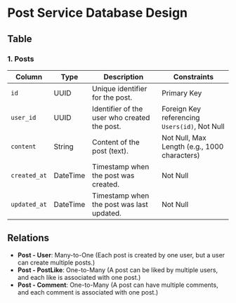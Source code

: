 # Post Service Database Design

## Table

### 1. **Posts**
| Column        | Type     | Description                                       | Constraints                                   |
|---------------|----------|---------------------------------------------------|-----------------------------------------------|
| `id`          | UUID     | Unique identifier for the post.                   | Primary Key                                   |
| `user_id`     | UUID     | Identifier of the user who created the post.      | Foreign Key referencing `Users(id)`, Not Null |
| `content`     | String   | Content of the post (text).                       | Not Null, Max Length (e.g., 1000 characters)  |
| `created_at`  | DateTime | Timestamp when the post was created.              | Not Null                                      |
| `updated_at`  | DateTime | Timestamp when the post was last updated.         | Not Null                                      |

## Relations

- **Post - User**: Many-to-One (Each post is created by one user, but a user can create multiple posts.)
- **Post - PostLike**: One-to-Many (A post can be liked by multiple users, and each like is associated with one post.)
- **Post - Comment**: One-to-Many (A post can have multiple comments, and each comment is associated with one post.)
